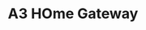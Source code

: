 ---
slug: A3 Home Gateway
title: "A3 HOme Gateway"
description: "It is the hub for your connected and protected home."
image: "/images/Homeappliance/A3Home.png"
images:
  - url: "/images/Homeappliance/A3Home.png"
    caption: "Front view"

features:
   - "Compact design with Micro USB power input."
   - "Supports ZigBee 3.0 and 2.4GHz Wi-Fi."
   - "RJ45 Ethernet for wired connectivity."
   - "Wide operating range and robust wireless communication."
   - "Easy installation with included accessories."
   - "Energy-efficient with only 3W power consumption."

specification:
  model: "CS-A3-A0-W"
  interface: "USB Cable"
  power_source: "Uses Micro USB connector, 5V DC / 1A"
  energy_consumption: "3 watts maximum"
  network_port: "N/A"
  dimensions: "	Diameter 70.0 x 25.4 mm"
  package_size: "95.5 x 80.5 x 98.5 mm"
  net_weight: "71 grams"
price: "Contact Sales"

---